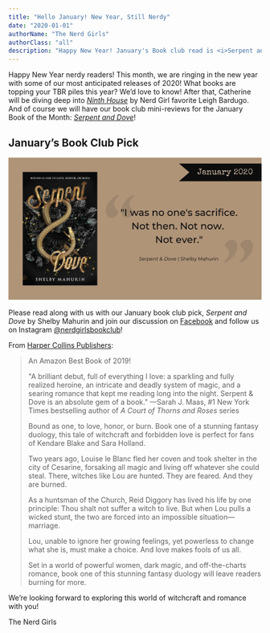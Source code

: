 ```yaml
---
title: "Hello January! New Year, Still Nerdy"
date: "2020-01-01"
authorName: "The Nerd Girls"
authorClass: "all"
description: "Happy New Year! January's Book club read is <i>Serpent and Dove</i>."
---
```


Happy New Year nerdy readers! This month, we are ringing in the new year with some of our most anticipated releases of 2020! What books are topping your TBR piles this year? We’d love to know! After that, Catherine will be diving deep into *[Ninth House](https://www.goodreads.com/book/show/43263680-ninth-house)* by Nerd Girl favorite Leigh Bardugo. And of course we will have our book club mini-reviews for the January Book of the Month: *[Serpent and Dove](https://www.goodreads.com/book/show/40024139-serpent-dove)*!

## January’s Book Club Pick

![A cover of serpent and dove, with the quote, "I was no one's sacrifice. Not then. Not now. Not ever."](serpent-and-dove-012020.png)

Please read along with us with our January book club pick, *Serpent and Dove* by Shelby Mahurin and join our discussion on [Facebook](https://www.facebook.com/nerdgirlsbookclub) and follow us on Instagram [@nerdgirlsbookclub](https://www.instagram.com/nerdgirlsbookclub/)!

From [Harper Collins Publishers](https://www.harpercollins.com/9780062878021/serpent-and-dove/):

<blockquote>
An Amazon Best Book of 2019!

"A brilliant debut, full of everything I love: a sparkling and fully realized heroine, an intricate and deadly system of magic, and a searing romance that kept me reading long into the night. Serpent & Dove is an absolute gem of a book." —Sarah J. Maas, #1 New York Times bestselling author of *A Court of Thorns and Roses* series

Bound as one, to love, honor, or burn. Book one of a stunning fantasy duology, this tale of witchcraft and forbidden love is perfect for fans of Kendare Blake and Sara Holland.

Two years ago, Louise le Blanc fled her coven and took shelter in the city of Cesarine, forsaking all magic and living off whatever she could steal. There, witches like Lou are hunted. They are feared. And they are burned.

As a huntsman of the Church, Reid Diggory has lived his life by one principle: Thou shalt not suffer a witch to live. But when Lou pulls a wicked stunt, the two are forced into an impossible situation—marriage.

Lou, unable to ignore her growing feelings, yet powerless to change what she is, must make a choice. And love makes fools of us all.

Set in a world of powerful women, dark magic, and off-the-charts romance, book one of this stunning fantasy duology will leave readers burning for more.
</blockquote>

We’re looking forward to exploring this world of witchcraft and romance with you!

The Nerd Girls
